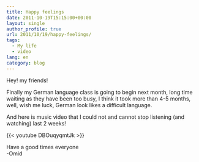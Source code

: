 ```yaml
---
title: Happy feelings
date: 2011-10-19T15:15:00+00:00
layout: single
author_profile: true
url: 2011/10/19/happy-feelings/
tags:
  - My life
  - video
lang: en
category: blog
---
```

Hey! my friends!

Finally my German language class is going to begin next month, long time waiting as they have been too busy, I think it took more than 4-5 months, well, wish me luck, German look likes a difficult language.

And here is music video that I could not and cannot stop listening (and watching) last 2 weeks!

{{< youtube DBOuqyqmtJk >}}

Have a good times everyone  
-Omid

